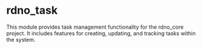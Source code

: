 # rdno_task

This module provides task management functionality for the rdno_core project. It includes features for creating, updating, and tracking tasks within the system.